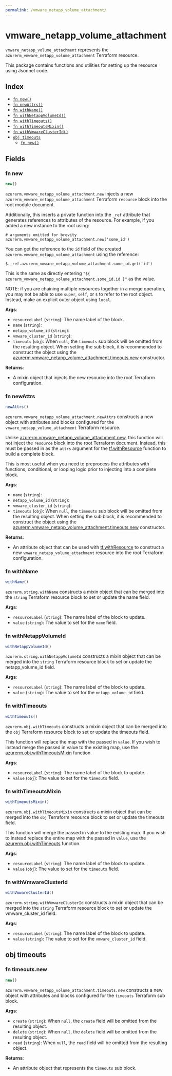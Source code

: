 ```yaml
---
permalink: /vmware_netapp_volume_attachment/
---
```


# vmware_netapp_volume_attachment

`vmware_netapp_volume_attachment` represents the `azurerm_vmware_netapp_volume_attachment` Terraform resource.



This package contains functions and utilities for setting up the resource using Jsonnet code.


## Index

* [`fn new()`](#fn-new)
* [`fn newAttrs()`](#fn-newattrs)
* [`fn withName()`](#fn-withname)
* [`fn withNetappVolumeId()`](#fn-withnetappvolumeid)
* [`fn withTimeouts()`](#fn-withtimeouts)
* [`fn withTimeoutsMixin()`](#fn-withtimeoutsmixin)
* [`fn withVmwareClusterId()`](#fn-withvmwareclusterid)
* [`obj timeouts`](#obj-timeouts)
  * [`fn new()`](#fn-timeoutsnew)

## Fields

### fn new

```ts
new()
```


`azurerm.vmware_netapp_volume_attachment.new` injects a new `azurerm_vmware_netapp_volume_attachment` Terraform `resource`
block into the root module document.

Additionally, this inserts a private function into the `_ref` attribute that generates references to attributes of the
resource. For example, if you added a new instance to the root using:

    # arguments omitted for brevity
    azurerm.vmware_netapp_volume_attachment.new('some_id')

You can get the reference to the `id` field of the created `azurerm.vmware_netapp_volume_attachment` using the reference:

    $._ref.azurerm_vmware_netapp_volume_attachment.some_id.get('id')

This is the same as directly entering `"${ azurerm_vmware_netapp_volume_attachment.some_id.id }"` as the value.

NOTE: if you are chaining multiple resources together in a merge operation, you may not be able to use `super`, `self`,
or `$` to refer to the root object. Instead, make an explicit outer object using `local`.

**Args**:
  - `resourceLabel` (`string`): The name label of the block.
  - `name` (`string`): 
  - `netapp_volume_id` (`string`): 
  - `vmware_cluster_id` (`string`): 
  - `timeouts` (`obj`):  When `null`, the `timeouts` sub block will be omitted from the resulting object. When setting the sub block, it is recommended to construct the object using the [azurerm.vmware_netapp_volume_attachment.timeouts.new](#fn-vmwarenetappvolumeattachmenttimeoutsnew) constructor.

**Returns**:
- A mixin object that injects the new resource into the root Terraform configuration.


### fn newAttrs

```ts
newAttrs()
```


`azurerm.vmware_netapp_volume_attachment.newAttrs` constructs a new object with attributes and blocks configured for the `vmware_netapp_volume_attachment`
Terraform resource.

Unlike [azurerm.vmware_netapp_volume_attachment.new](#fn-vmwarenetappvolumeattachmentnew), this function will not inject the `resource`
block into the root Terraform document. Instead, this must be passed in as the `attrs` argument for the
[tf.withResource](https://github.com/tf-libsonnet/core/tree/main/docs#fn-withresource) function to build a complete block.

This is most useful when you need to preprocess the attributes with functions, conditional, or looping logic prior to
injecting into a complete block.

**Args**:
  - `name` (`string`): 
  - `netapp_volume_id` (`string`): 
  - `vmware_cluster_id` (`string`): 
  - `timeouts` (`obj`):  When `null`, the `timeouts` sub block will be omitted from the resulting object. When setting the sub block, it is recommended to construct the object using the [azurerm.vmware_netapp_volume_attachment.timeouts.new](#fn-vmwarenetappvolumeattachmenttimeoutsnew) constructor.

**Returns**:
  - An attribute object that can be used with [tf.withResource](https://github.com/tf-libsonnet/core/tree/main/docs#fn-withresource) to construct a new `vmware_netapp_volume_attachment` resource into the root Terraform configuration.


### fn withName

```ts
withName()
```

`azurerm.string.withName` constructs a mixin object that can be merged into the `string`
Terraform resource block to set or update the name field.



**Args**:
  - `resourceLabel` (`string`): The name label of the block to update.
  - `value` (`string`): The value to set for the `name` field.


### fn withNetappVolumeId

```ts
withNetappVolumeId()
```

`azurerm.string.withNetappVolumeId` constructs a mixin object that can be merged into the `string`
Terraform resource block to set or update the netapp_volume_id field.



**Args**:
  - `resourceLabel` (`string`): The name label of the block to update.
  - `value` (`string`): The value to set for the `netapp_volume_id` field.


### fn withTimeouts

```ts
withTimeouts()
```

`azurerm.obj.withTimeouts` constructs a mixin object that can be merged into the `obj`
Terraform resource block to set or update the timeouts field.

This function will replace the map with the passed in `value`. If you wish to instead merge the
passed in value to the existing map, use the [azurerm.obj.withTimeoutsMixin](TODO) function.

**Args**:
  - `resourceLabel` (`string`): The name label of the block to update.
  - `value` (`obj`): The value to set for the `timeouts` field.


### fn withTimeoutsMixin

```ts
withTimeoutsMixin()
```

`azurerm.obj.withTimeoutsMixin` constructs a mixin object that can be merged into the `obj`
Terraform resource block to set or update the timeouts field.

This function will merge the passed in value to the existing map. If you wish
to instead replace the entire map with the passed in `value`, use the [azurerm.obj.withTimeouts](TODO)
function.


**Args**:
  - `resourceLabel` (`string`): The name label of the block to update.
  - `value` (`obj`): The value to set for the `timeouts` field.


### fn withVmwareClusterId

```ts
withVmwareClusterId()
```

`azurerm.string.withVmwareClusterId` constructs a mixin object that can be merged into the `string`
Terraform resource block to set or update the vmware_cluster_id field.



**Args**:
  - `resourceLabel` (`string`): The name label of the block to update.
  - `value` (`string`): The value to set for the `vmware_cluster_id` field.


## obj timeouts



### fn timeouts.new

```ts
new()
```


`azurerm.vmware_netapp_volume_attachment.timeouts.new` constructs a new object with attributes and blocks configured for the `timeouts`
Terraform sub block.



**Args**:
  - `create` (`string`):  When `null`, the `create` field will be omitted from the resulting object.
  - `delete` (`string`):  When `null`, the `delete` field will be omitted from the resulting object.
  - `read` (`string`):  When `null`, the `read` field will be omitted from the resulting object.

**Returns**:
  - An attribute object that represents the `timeouts` sub block.
